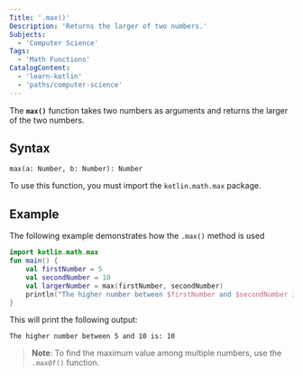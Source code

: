 ```yaml
---
Title: '.max()'
Description: 'Returns the larger of two numbers.'
Subjects:
  - 'Computer Science'
Tags:
  - 'Math Functions'
CatalogContent:
  - 'learn-kotlin'
  - 'paths/computer-science'
---
```


The **`max()`** function takes two numbers as arguments and returns the larger of the two numbers.

## Syntax

```pseudo
max(a: Number, b: Number): Number
```

To use this function, you must import the `kotlin.math.max` package.

## Example

The following example demonstrates how the `.max()` method is used

```kotlin
import kotlin.math.max
fun main() {
    val firstNumber = 5
    val secondNumber = 10
    val largerNumber = max(firstNumber, secondNumber)
    println("The higher number between $firstNumber and $secondNumber is: $largerNumber")
}
```

This will print the following output:

```
The higher number between 5 and 10 is: 10
```

> **Note**: To find the maximum value among multiple numbers, use the `.maxOf()` function.

